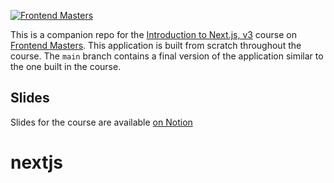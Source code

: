 [![Frontend Masters](https://static.frontendmasters.com/assets/brand/logos/full.png)][fem]

This is a companion repo for the [Introduction to Next.js, v3][course] course on [Frontend Masters][fem]. This application is built from scratch throughout the course. The `main` branch contains a final version of the application similar to the one built in the course. 

## Slides
Slides for the course are available [on Notion][slides]



[fem]: https://frontendmasters.com
[course]: https://frontendmasters.com/courses/next-js-v3/
[slides]: https://scottmoss.notion.site/scottmoss/Intro-to-Next-js-V3-6cefbdba58d94e3897dcb8d7e7fc0337
# nextjs
